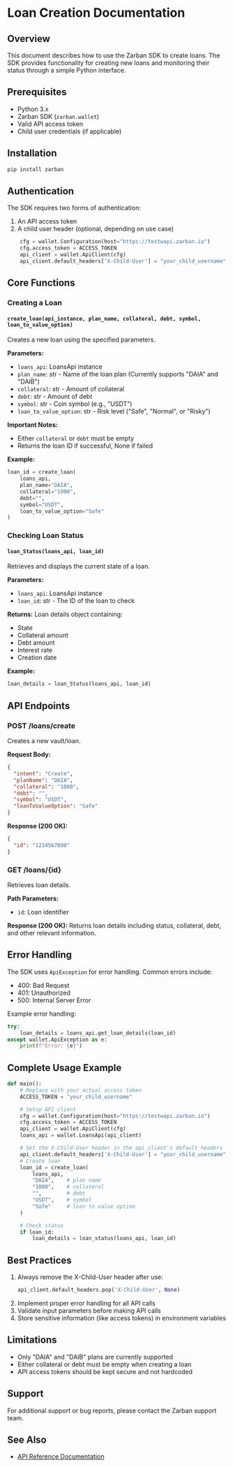 # Loan Creation Documentation

## Overview

This document describes how to use the Zarban SDK to create loans. The SDK provides functionality for creating new loans and monitoring their status through a simple Python interface.

## Prerequisites

- Python 3.x
- Zarban SDK (`zarban.wallet`)
- Valid API access token
- Child user credentials (if applicable)

## Installation

```bash
pip install zarban
```

## Authentication

The SDK requires two forms of authentication:

1. An API access token
2. A child user header (optional, depending on use case)

```python
    cfg = wallet.Configuration(host="https://testwapi.zarban.io")
    cfg.access_token = ACCESS_TOKEN
    api_client = wallet.ApiClient(cfg)
    api_client.default_headers['X-Child-User'] = "your_child_username"
```

## Core Functions

### Creating a Loan

#### `create_loan(api_instance, plan_name, collateral, debt, symbol, loan_to_value_option)`

Creates a new loan using the specified parameters.

**Parameters:**

- `loans_api`: LoansApi instance
- `plan_name`: str - Name of the loan plan (Currently supports "DAIA" and "DAIB")
- `collateral`: str - Amount of collateral
- `debt`: str - Amount of debt
- `symbol`: str - Coin symbol (e.g., "USDT")
- `loan_to_value_option`: str - Risk level ("Safe", "Normal", or "Risky")

**Important Notes:**

- Either `collateral` or `debt` must be empty
- Returns the loan ID if successful, None if failed

**Example:**

```python
loan_id = create_loan(
    loans_api,
    plan_name="DAIA",
    collateral="1000",
    debt="",
    symbol="USDT",
    loan_to_value_option="Safe"
)
```

### Checking Loan Status

#### `loan_Status(loans_api, loan_id)`

Retrieves and displays the current state of a loan.

**Parameters:**

- `loans_api`: LoansApi instance
- `loan_id`: str - The ID of the loan to check

**Returns:**
Loan details object containing:

- State
- Collateral amount
- Debt amount
- Interest rate
- Creation date

**Example:**

```python
loan_details = loan_Status(loans_api, loan_id)
```

## API Endpoints

### POST /loans/create

Creates a new vault/loan.

**Request Body:**

```json
{
  "intent": "Create",
  "planName": "DAIA",
  "collateral": "1000",
  "debt": "",
  "symbol": "USDT",
  "loanToValueOption": "Safe"
}
```

**Response (200 OK):**

```json
{
  "id": "1234567890"
}
```

### GET /loans/{id}

Retrieves loan details.

**Path Parameters:**

- `id`: Loan identifier

**Response (200 OK):**
Returns loan details including status, collateral, debt, and other relevant information.

## Error Handling

The SDK uses `ApiException` for error handling. Common errors include:

- 400: Bad Request
- 401: Unauthorized
- 500: Internal Server Error

Example error handling:

```python
try:
    loan_details = loans_api.get_loan_details(loan_id)
except wallet.ApiException as e:
    print(f"Error: {e}")
```

## Complete Usage Example

```python
def main():
    # Replace with your actual access token
    ACCESS_TOKEN = "your_child_username"

    # Setup API client
    cfg = wallet.Configuration(host="https://testwapi.zarban.io")
    cfg.access_token = ACCESS_TOKEN
    api_client = wallet.ApiClient(cfg)
    loans_api = wallet.LoansApi(api_client)

    # Set the X-Child-User header in the api_client's default headers
    api_client.default_headers['X-Child-User'] = "your_child_username"
    # Create loan
    loan_id = create_loan(
        loans_api,
        "DAIA",    # plan name
        "1000",    # collateral
        "",        # debt
        "USDT",    # symbol
        "Safe"     # loan to value option
    )

    # Check status
    if loan_id:
        loan_details = loan_status(loans_api, loan_id)
```

## Best Practices

1. Always remove the X-Child-User header after use:
   ```python
   api_client.default_headers.pop('X-Child-User', None)
   ```
2. Implement proper error handling for all API calls
3. Validate input parameters before making API calls
4. Store sensitive information (like access tokens) in environment variables

## Limitations

- Only "DAIA" and "DAIB" plans are currently supported
- Either collateral or debt must be empty when creating a loan
- API access tokens should be kept secure and not hardcoded

## Support

For additional support or bug reports, please contact the Zarban support team.

## See Also

- [API Reference Documentation](../wallet)

